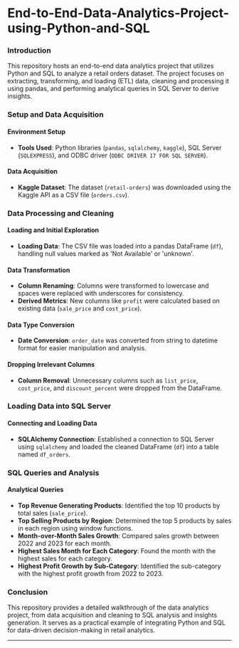 # End-to-End-Data-Analytics-Project-using-Python-and-SQL

### Introduction

This repository hosts an end-to-end data analytics project that utilizes Python and SQL to analyze a retail orders dataset. The project focuses on extracting, transforming, and loading (ETL) data, cleaning and processing it using pandas, and performing analytical queries in SQL Server to derive insights.

### Setup and Data Acquisition

#### Environment Setup
- **Tools Used**: Python libraries (`pandas`, `sqlalchemy`, `kaggle`), SQL Server (`SQLEXPRESS`), and ODBC driver (`ODBC DRIVER 17 FOR SQL SERVER`).

#### Data Acquisition
- **Kaggle Dataset**: The dataset (`retail-orders`) was downloaded using the Kaggle API as a CSV file (`orders.csv`).

### Data Processing and Cleaning

#### Loading and Initial Exploration
- **Loading Data**: The CSV file was loaded into a pandas DataFrame (`df`), handling null values marked as 'Not Available' or 'unknown'.

#### Data Transformation
- **Column Renaming**: Columns were transformed to lowercase and spaces were replaced with underscores for consistency.
- **Derived Metrics**: New columns like `profit` were calculated based on existing data (`sale_price` and `cost_price`).

#### Data Type Conversion
- **Date Conversion**: `order_date` was converted from string to datetime format for easier manipulation and analysis.

#### Dropping Irrelevant Columns
- **Column Removal**: Unnecessary columns such as `list_price`, `cost_price`, and `discount_percent` were dropped from the DataFrame.

### Loading Data into SQL Server

#### Connecting and Loading Data
- **SQLAlchemy Connection**: Established a connection to SQL Server using `sqlalchemy` and loaded the cleaned DataFrame (`df`) into a table named `df_orders`.

### SQL Queries and Analysis

#### Analytical Queries
- **Top Revenue Generating Products**: Identified the top 10 products by total sales (`sale_price`).
- **Top Selling Products by Region**: Determined the top 5 products by sales in each region using window functions.
- **Month-over-Month Sales Growth**: Compared sales growth between 2022 and 2023 for each month.
- **Highest Sales Month for Each Category**: Found the month with the highest sales for each category.
- **Highest Profit Growth by Sub-Category**: Identified the sub-category with the highest profit growth from 2022 to 2023.

### Conclusion

This repository provides a detailed walkthrough of the data analytics project, from data acquisition and cleaning to SQL analysis and insights generation. It serves as a practical example of integrating Python and SQL for data-driven decision-making in retail analytics.

---
